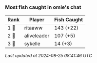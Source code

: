 ### Most fish caught in omie's chat
| Rank | Player | Fish Caught |
|------|--------|-----------|
| 1 🥇  | ritaaww  | 143 (+22) |
| 2 🥈  | aliveleader  | 107 (+5) |
| 3 🥉  | sykelle  | 14 (+3) |

_Last updated at 2024-08-25 08:41:46 UTC_